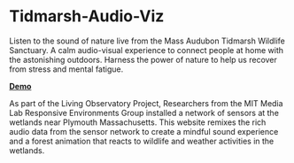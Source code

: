 # Tidmarsh-Audio-Viz
 
Listen to the sound of nature live from the Mass Audubon Tidmarsh Wildlife Sanctuary. A calm audio-visual experience to connect people at home with the astonishing outdoors. Harness the power of nature to help us recover from stress and mental fatigue. 

**[Demo](https://www.nayo.info/tidmarsh)**

As part of the Living Observatory Project, Researchers from the MIT Media Lab Responsive Environments Group installed a network of sensors at the wetlands near Plymouth Massachusetts. This website remixes the rich audio data from the sensor network to create a mindful sound experience and a forest animation that reacts to wildlife and weather activities in the wetlands.

